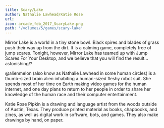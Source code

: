 ```yaml
---
title: Scary/Lake
author: Nathalie Lawhead/Katie Rose
url: 
icon: arcade_feb_2017_ScaryLake.png 
path: '/volumes/5/games/scary-lake'
---
```

Mirror Lake is a world in a tiny stone bowl. Black spires and blades of grass push their way up
from the dirt. It is a calming game, completely free of jump scares. Tonight, however, Mirror
Lake has teamed up with Jump Scares For Your Desktop, and we believe that you will find the
result... astonishing!?

@alienmelon (also know as Nathalie Lawhead in some human circles) is a thumb-sized brain alien
inhabiting a human-sized fleshy robot suit. She spends most of her time on Earth making video
games for the human internet, and one day plans to return to her people in order to share her
knowledge of the human race and their computer entertainment.

Katie Rose Pipkin is a drawing and language artist from the woods outside of Austin, Texas. They
produce printed material as books, chapbooks, and zines, as well as digital work in software,
bots, and games. They also make drawings by hand, on paper.